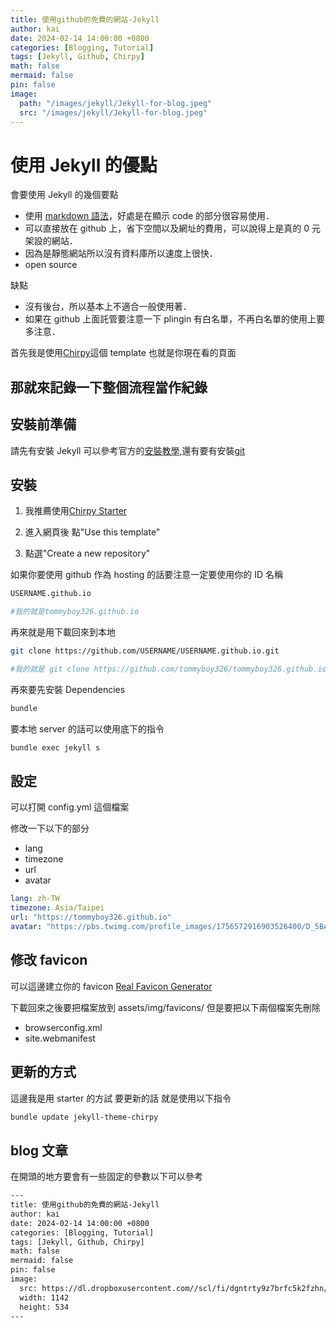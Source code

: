 ```yaml
---
title: 使用github的免費的網站-Jekyll
author: kai
date: 2024-02-14 14:00:00 +0800
categories: [Blogging, Tutorial]
tags: [Jekyll, Github, Chirpy]
math: false
mermaid: false
pin: false
image:
  path: "/images/jekyll/Jekyll-for-blog.jpeg"
  src: "/images/jekyll/Jekyll-for-blog.jpeg"
---
```


# 使用 Jekyll 的優點

會要使用 Jekyll 的幾個要點

- 使用 [markdown 語法](https://markdown.tw/)，好處是在顯示 code 的部分很容易使用．
- 可以直接放在 github 上，省下空間以及網址的費用，可以說得上是真的 0 元架設的網站．
- 因為是靜態網站所以沒有資料庫所以速度上很快．
- open source

缺點

- 沒有後台，所以基本上不適合一般使用著．
- 如果在 github 上面託管要注意一下 plingin 有白名單，不再白名單的使用上要多注意．

首先我是使用[Chirpy](https://github.com/cotes2020/jekyll-theme-chirpy)這個 template 也就是你現在看的頁面

## 那就來記錄一下整個流程當作紀錄

## 安裝前準備

請先有安裝 Jekyll 可以參考官方的[安裝教學](https://jekyllrb.com/docs/installation/),還有要有安裝[git](https://git-scm.com/)

## 安裝

1. 我推薦使用[Chirpy Starter](https://github.com/cotes2020/chirpy-starter)

2. 進入網頁後 點"Use this template"

3. 點選"Create a new repository"

如果你要使用 github 作為 hosting 的話要注意一定要使用你的 ID 名稱

```bash
USERNAME.github.io

#我的就是tommyboy326.github.io
```

再來就是用下載回來到本地

```bash
git clone https://github.com/USERNAME/USERNAME.github.io.git

#我的就是 git clone https://github.com/tommyboy326/tommyboy326.github.io.git
```

再來要先安裝 Dependencies

```bash
bundle
```

要本地 server 的話可以使用底下的指令

```bash
bundle exec jekyll s
```

## 設定

可以打開 config.yml 這個檔案

修改一下以下的部分

- lang
- timezone
- url
- avatar

```yml
lang: zh-TW
timezone: Asia/Taipei
url: "https://tommyboy326.github.io"
avatar: "https://pbs.twimg.com/profile_images/1756572916903526400/D_5BAJU9_400x400.jpg"
```

## 修改 favicon

可以這邊建立你的 favicon [ Real Favicon Generator ](https://realfavicongenerator.net/)

下載回來之後要把檔案放到 assets/img/favicons/ 但是要把以下兩個檔案先刪除

- browserconfig.xml
- site.webmanifest

## 更新的方式

這邊我是用 starter 的方試 要更新的話 就是使用以下指令

```bash
bundle update jekyll-theme-chirpy
```

## blog 文章

在開頭的地方要會有一些固定的參數以下可以參考

```bash
---
title: 使用github的免費的網站-Jekyll
author: kai
date: 2024-02-14 14:00:00 +0800
categories: [Blogging, Tutorial]
tags: [Jekyll, Github, Chirpy]
math: false
mermaid: false
pin: false
image:
  src: https://dl.dropboxusercontent.com//scl/fi/dgntrty9z7brfc5k2fzhn/Jekyll-for-blog.jpg?rlkey=ygt30ftosfbaxix4ff1fkcfz2&dl=0
  width: 1142
  height: 534
---
```
